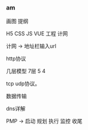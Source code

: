 ### am

画图 提纲 

H5 CSS JS VUE 工程 计网 

计网  -> 地址栏输入url

http协议 

几层模型 7层 5 4

tcp udp协议。

数据传输 

dns详解
 
PMP   ->  启动 规划 执行 监控 收尾


 